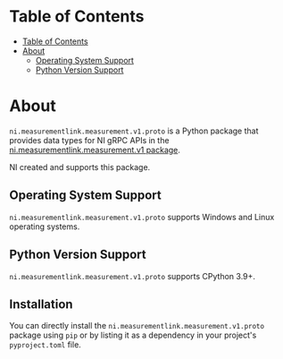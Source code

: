 # Table of Contents

- [Table of Contents](#table-of-contents)
- [About](#about)
  - [Operating System Support](#operating-system-support)
  - [Python Version Support](#python-version-support)

# About

`ni.measurementlink.measurement.v1.proto` is a Python package that provides data types for NI gRPC APIs in
the [ni.measurementlink.measurement.v1 package](https://github.com/ni/ni-apis/tree/main/ni/measurementlink/measurement/v2).

NI created and supports this package.

## Operating System Support

`ni.measurementlink.measurement.v1.proto` supports Windows and Linux operating systems.

## Python Version Support

`ni.measurementlink.measurement.v1.proto` supports CPython 3.9+.

## Installation

You can directly install the `ni.measurementlink.measurement.v1.proto` package using `pip` or by listing it as a
dependency in your project's `pyproject.toml` file.
